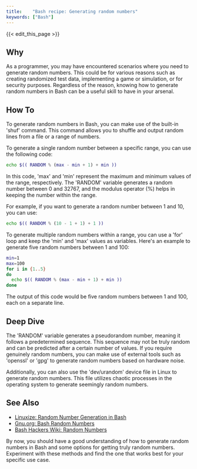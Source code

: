 ```yaml
---
title:    "Bash recipe: Generating random numbers"
keywords: ["Bash"]
---
```


{{< edit_this_page >}}

## Why

As a programmer, you may have encountered scenarios where you need to generate random numbers. This could be for various reasons such as creating randomized test data, implementing a game or simulation, or for security purposes. Regardless of the reason, knowing how to generate random numbers in Bash can be a useful skill to have in your arsenal.

## How To

To generate random numbers in Bash, you can make use of the built-in 'shuf' command. This command allows you to shuffle and output random lines from a file or a range of numbers.

To generate a single random number between a specific range, you can use the following code:

```Bash
echo $(( RANDOM % (max - min + 1) + min ))
```
In this code, 'max' and 'min' represent the maximum and minimum values of the range, respectively. The 'RANDOM' variable generates a random number between 0 and 32767, and the modulus operator (%) helps in keeping the number within the range.

For example, if you want to generate a random number between 1 and 10, you can use:
```Bash
echo $(( RANDOM % (10 - 1 + 1) + 1 ))
```

To generate multiple random numbers within a range, you can use a 'for' loop and keep the 'min' and 'max' values as variables. Here's an example to generate five random numbers between 1 and 100:

```Bash
min=1
max=100
for i in {1..5}
do
  echo $(( RANDOM % (max - min + 1) + min ))
done
```

The output of this code would be five random numbers between 1 and 100, each on a separate line.

## Deep Dive

The 'RANDOM' variable generates a pseudorandom number, meaning it follows a predetermined sequence. This sequence may not be truly random and can be predicted after a certain number of values. If you require genuinely random numbers, you can make use of external tools such as 'openssl' or 'gpg' to generate random numbers based on hardware noise.

Additionally, you can also use the 'dev/urandom' device file in Linux to generate random numbers. This file utilizes chaotic processes in the operating system to generate seemingly random numbers.

## See Also

- [Linuxize: Random Number Generation in Bash](https://linuxize.com/post/bash-random-number/)
- [Gnu.org: Bash Random Numbers](https://www.gnu.org/software/bash/manual/html_node/Rand-Example.html)
- [Bash Hackers Wiki: Random Numbers](http://wiki.bash-hackers.org/commands/builtin/rand)

By now, you should have a good understanding of how to generate random numbers in Bash and some options for getting truly random numbers. Experiment with these methods and find the one that works best for your specific use case.
